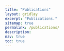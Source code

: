 ```yaml
---
title: "Publications"
layout: gridlay
excerpt: "Publications."
sitemap: true
permalink: /publications/
description:
nav: true
toc: true
---
```

